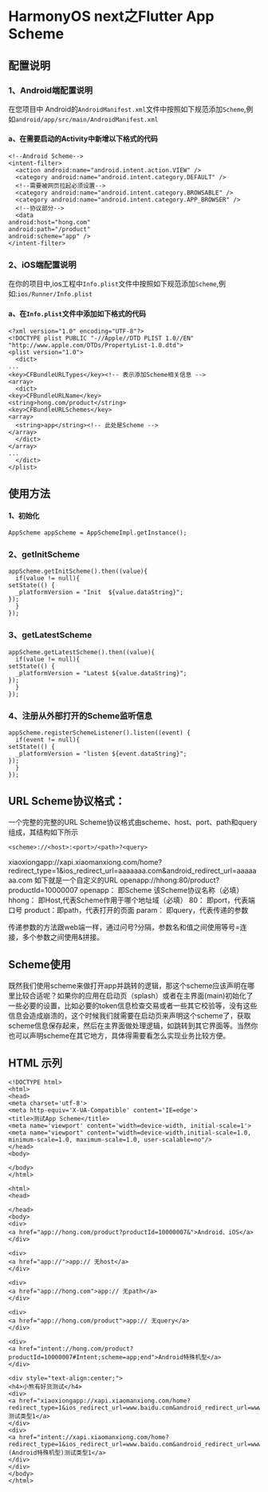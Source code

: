 # HarmonyOS next之Flutter App Scheme

## 配置说明

### 1、Android端配置说明
在您项目中 Android的`AndroidManifest.xml`文件中按照如下规范添加`Scheme`,例如`android/app/src/main/AndroidManifest.xml`

#### a、在需要启动的Activity中新增以下格式的代码

    <!--Android Scheme-->
    <intent-filter>
      <action android:name="android.intent.action.VIEW" />
      <category android:name="android.intent.category.DEFAULT" />
      <!--需要被网页拉起必须设置-->
      <category android:name="android.intent.category.BROWSABLE" />
      <category android:name="android.intent.category.APP_BROWSER" />
      <!--协议部分-->
      <data
    android:host="hong.com"
    android:path="/product"
    android:scheme="app" />
    </intent-filter>


### 2、iOS端配置说明
在你的项目中,ios工程中```Info.plist```文件中按照如下规范添加`Scheme`,例如:`ios/Runner/Info.plist`

#### a、在`Info.plist`文件中添加如下格式的代码

    <?xml version="1.0" encoding="UTF-8"?>
    <!DOCTYPE plist PUBLIC "-//Apple//DTD PLIST 1.0//EN" "http://www.apple.com/DTDs/PropertyList-1.0.dtd">
    <plist version="1.0">
      <dict>
    ...
    <key>CFBundleURLTypes</key><!-- 表示添加Scheme相关信息 -->
    <array>
      <dict>
    <key>CFBundleURLName</key>
    <string>hong.com/product</string>
    <key>CFBundleURLSchemes</key>
    <array>
      <string>app</string><!-- 此处是Scheme -->
    </array>
      </dict>
    </array>
    ...
      </dict>
    </plist>



## 使用方法

#### 1、初始化

    AppScheme appScheme = AppSchemeImpl.getInstance();

### 2、getInitScheme

    appScheme.getInitScheme().then((value){
      if(value != null){
    setState(() {
      _platformVersion = "Init  ${value.dataString}";
    });
      }
    });

### 3、getLatestScheme

    appScheme.getLatestScheme().then((value){
      if(value != null){
    setState(() {
      _platformVersion = "Latest ${value.dataString}";
    });
      }
    });


### 4、注册从外部打开的Scheme监听信息

    appScheme.registerSchemeListener().listen((event) {
      if(event != null){
    setState(() {
      _platformVersion = "listen ${event.dataString}";
    });
      }
    });


## URL Scheme协议格式：
一个完整的完整的URL Scheme协议格式由scheme、host、port、path和query组成，其结构如下所示    

    <scheme>://<host>:<port>/<path>?<query>

xiaoxiongapp://xapi.xiaomanxiong.com/home?redirect_type=1&ios_redirect_url=aaaaaaa.com&android_redirect_url=aaaaaaa.com
如下就是一个自定义的URL
openapp://hhong:80/product?productId=10000007
openapp： 即Scheme 该Scheme协议名称（必填）
hhong： 即Host,代表Scheme作用于哪个地址域（必填）
80： 即port，代表端口号
product：即path，代表打开的页面
param： 即query，代表传递的参数

传递参数的方法跟web端一样，通过问号?分隔，参数名和值之间使用等号=连接，多个参数之间使用&拼接。


## Scheme使用
既然我们使用scheme来做打开app并跳转的逻辑，那这个scheme应该声明在哪里比较合适呢？如果你的应用在启动页（splash）或者在主界面(main)初始化了一些必要的设置，比如必要的token信息检查交易或者一些其它校验等，没有这些信息会造成崩溃的，这个时候我们就需要在启动页来声明这个scheme了，获取scheme信息保存起来，然后在主界面做处理逻辑，如跳转到其它界面等。当然你也可以声明scheme在其它地方，具体得需要看怎么实现业务比较方便。



## HTML 示列

    <!DOCTYPE html>
    <html>
    <head>
    <meta charset='utf-8'>
    <meta http-equiv='X-UA-Compatible' content='IE=edge'>
    <title>测试App Scheme</title>
    <meta name='viewport' content='width=device-width, initial-scale=1'>
    <meta name="viewport" content="width=device-width,initial-scale=1.0, minimum-scale=1.0, maximum-scale=1.0, user-scalable=no"/>
    </head>
    <body>
    
    </body>
    </html>
    
    <html>
    <head>
       
    </head>
    <body>
    <div>
    <a href="app://hong.com/product?productId=10000007&">Android、iOS</a>
    </div>
    
    <div>
    <a href="app://">app:// 无host</a>
    </div>
    
    <div>
    <a href="app://hong.com">app:// 无path</a>
    </div>
    
    <div>
    <a href="app://hong.com/product">app:// 无query</a>
    </div>
    
    <div>
    <a href="intent://hong.com/product?productId=10000007#Intent;scheme=app;end">Android特殊机型</a>
    </div>
    
    <div style="text-align:center;">
    <h4>小熊有好货测试</h4>
    <div>
    <a href="xiaoxiongapp://xapi.xiaomanxiong.com/home?redirect_type=1&ios_redirect_url=www.baidu.com&android_redirect_url=www.baidu.com">测试类型1</a>
    </div>
    <div>
    <a href="intent://xapi.xiaomanxiong.com/home?redirect_type=1&ios_redirect_url=www.baidu.com&android_redirect_url=www.baidu.com#Intent;scheme=xiaoxiongapp;end">(Android特殊机型)测试类型1</a>
    </div>
    </div>
    </body>
    </html>
